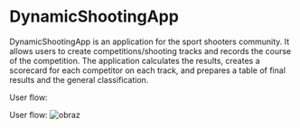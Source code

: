 # DynamicShootingApp
DynamicShootingApp is an application for the sport shooters community. It allows users to create competitions/shooting tracks and records the course of the competition. The application calculates the results, creates a scorecard for each competitor on each track, and prepares a table of final results and the general classification.

User flow:

User flow:
![obraz](https://github.com/MaciejPrzezwicki/DynamicShootingApp/assets/61848150/5d1e95de-167b-44b3-a1e5-aa7e3afb7223)
